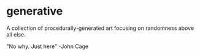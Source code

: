# generative
A collection of procedurally-generated art focusing on randomness above all else.

"No why. Just here" 
-John Cage
